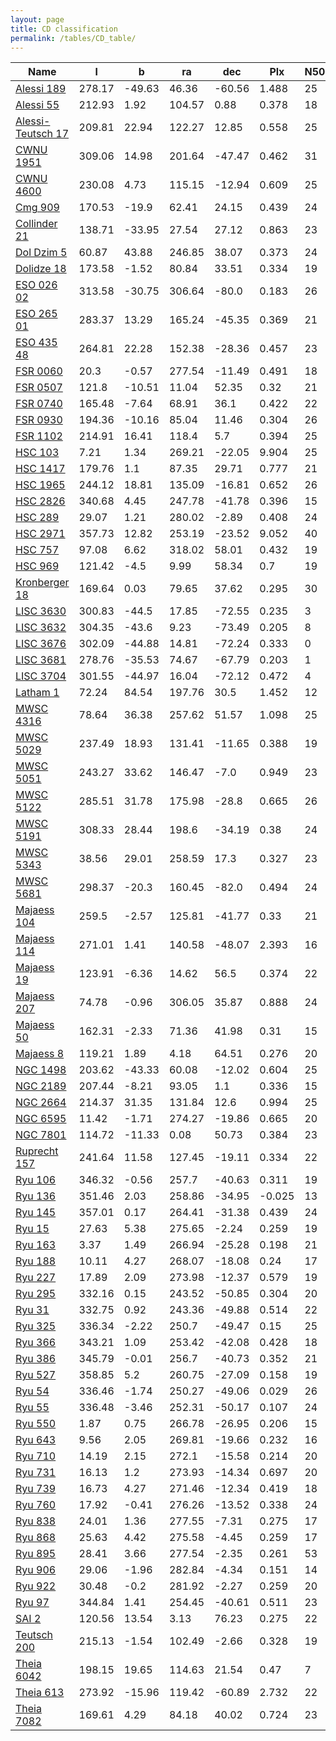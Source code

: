 ```yaml
---
layout: page
title: CD classification
permalink: /tables/CD_table/
---
```


| Name | l | b | ra | dec | Plx | N50 | r50 | C3 |
| ---- | - | - | -- | --- | --- | --  | --  |-- |
| [Alessi 189](/_clusters/alessi189/) | 278.17 | -49.63 | 46.36 | -60.56 | 1.488 | 25 | 10.3 | <span style="color: red; font-weight: bold;">C</span><span style="color: purple; font-weight: bold;">D</span> |
| [Alessi 55](/_clusters/alessi55/) | 212.93 | 1.92 | 104.57 | 0.88 | 0.378 | 18 | 6.5 | <span style="color: red; font-weight: bold;">C</span><span style="color: purple; font-weight: bold;">D</span> |
| [Alessi-Teutsch 17](/_clusters/alessiteutsch17/) | 209.81 | 22.94 | 122.27 | 12.85 | 0.558 | 25 | 3.0 | <span style="color: red; font-weight: bold;">C</span><span style="color: purple; font-weight: bold;">D</span> |
| [CWNU 1951](/_clusters/cwnu1951/) | 309.06 | 14.98 | 201.64 | -47.47 | 0.462 | 31 | 2.7 | <span style="color: red; font-weight: bold;">C</span><span style="color: purple; font-weight: bold;">D</span> |
| [CWNU 4600](/_clusters/cwnu4600/) | 230.08 | 4.73 | 115.15 | -12.94 | 0.609 | 25 | 10.2 | <span style="color: red; font-weight: bold;">C</span><span style="color: purple; font-weight: bold;">D</span> |
| [Cmg 909](/_clusters/cmg909/) | 170.53 | -19.9 | 62.41 | 24.15 | 0.439 | 24 | 7.6 | <span style="color: red; font-weight: bold;">C</span><span style="color: purple; font-weight: bold;">D</span> |
| [Collinder 21](/_clusters/collinder21/) | 138.71 | -33.95 | 27.54 | 27.12 | 0.863 | 23 | 9.4 | <span style="color: red; font-weight: bold;">C</span><span style="color: purple; font-weight: bold;">D</span> |
| [Dol Dzim 5](/_clusters/doldzim5/) | 60.87 | 43.88 | 246.85 | 38.07 | 0.373 | 24 | 10.5 | <span style="color: red; font-weight: bold;">C</span><span style="color: purple; font-weight: bold;">D</span> |
| [Dolidze 18](/_clusters/dolidze18/) | 173.58 | -1.52 | 80.84 | 33.51 | 0.334 | 19 | 11.0 | <span style="color: red; font-weight: bold;">C</span><span style="color: purple; font-weight: bold;">D</span> |
| [ESO 026 02](/_clusters/eso02602/) | 313.58 | -30.75 | 306.64 | -80.0 | 0.183 | 26 | 6.5 | <span style="color: red; font-weight: bold;">C</span><span style="color: purple; font-weight: bold;">D</span> |
| [ESO 265 01](/_clusters/eso26501/) | 283.37 | 13.29 | 165.24 | -45.35 | 0.369 | 21 | 7.2 | <span style="color: red; font-weight: bold;">C</span><span style="color: purple; font-weight: bold;">D</span> |
| [ESO 435 48](/_clusters/eso43548/) | 264.81 | 22.28 | 152.38 | -28.36 | 0.457 | 23 | 9.4 | <span style="color: red; font-weight: bold;">C</span><span style="color: purple; font-weight: bold;">D</span> |
| [FSR 0060](/_clusters/fsr0060/) | 20.3 | -0.57 | 277.54 | -11.49 | 0.491 | 18 | 5.7 | <span style="color: red; font-weight: bold;">C</span><span style="color: purple; font-weight: bold;">D</span> |
| [FSR 0507](/_clusters/fsr0507/) | 121.8 | -10.51 | 11.04 | 52.35 | 0.32 | 21 | 6.9 | <span style="color: red; font-weight: bold;">C</span><span style="color: purple; font-weight: bold;">D</span> |
| [FSR 0740](/_clusters/fsr0740/) | 165.48 | -7.64 | 68.91 | 36.1 | 0.422 | 22 | 5.8 | <span style="color: red; font-weight: bold;">C</span><span style="color: purple; font-weight: bold;">D</span> |
| [FSR 0930](/_clusters/fsr0930/) | 194.36 | -10.16 | 85.04 | 11.46 | 0.304 | 26 | 4.3 | <span style="color: red; font-weight: bold;">C</span><span style="color: purple; font-weight: bold;">D</span> |
| [FSR 1102](/_clusters/fsr1102/) | 214.91 | 16.41 | 118.4 | 5.7 | 0.394 | 25 | 6.8 | <span style="color: red; font-weight: bold;">C</span><span style="color: purple; font-weight: bold;">D</span> |
| [HSC 103](/_clusters/hsc103/) | 7.21 | 1.34 | 269.21 | -22.05 | 9.904 | 25 | 166.9 | <span style="color: red; font-weight: bold;">C</span><span style="color: purple; font-weight: bold;">D</span> |
| [HSC 1417](/_clusters/hsc1417/) | 179.76 | 1.1 | 87.35 | 29.71 | 0.777 | 21 | 24.8 | <span style="color: red; font-weight: bold;">C</span><span style="color: purple; font-weight: bold;">D</span> |
| [HSC 1965](/_clusters/hsc1965/) | 244.12 | 18.81 | 135.09 | -16.81 | 0.652 | 26 | 8.4 | <span style="color: red; font-weight: bold;">C</span><span style="color: purple; font-weight: bold;">D</span> |
| [HSC 2826](/_clusters/hsc2826/) | 340.68 | 4.45 | 247.78 | -41.78 | 0.396 | 15 | 10.0 | <span style="color: red; font-weight: bold;">C</span><span style="color: purple; font-weight: bold;">D</span> |
| [HSC 289](/_clusters/hsc289/) | 29.07 | 1.21 | 280.02 | -2.89 | 0.408 | 24 | 12.9 | <span style="color: red; font-weight: bold;">C</span><span style="color: purple; font-weight: bold;">D</span> |
| [HSC 2971](/_clusters/hsc2971/) | 357.73 | 12.82 | 253.19 | -23.52 | 9.052 | 40 | 237.1 | <span style="color: red; font-weight: bold;">C</span><span style="color: purple; font-weight: bold;">D</span> |
| [HSC 757](/_clusters/hsc757/) | 97.08 | 6.62 | 318.02 | 58.01 | 0.432 | 19 | 10.6 | <span style="color: red; font-weight: bold;">C</span><span style="color: purple; font-weight: bold;">D</span> |
| [HSC 969](/_clusters/hsc969/) | 121.42 | -4.5 | 9.99 | 58.34 | 0.7 | 19 | 18.9 | <span style="color: red; font-weight: bold;">C</span><span style="color: purple; font-weight: bold;">D</span> |
| [Kronberger 18](/_clusters/kronberger18/) | 169.64 | 0.03 | 79.65 | 37.62 | 0.295 | 30 | 4.0 | <span style="color: red; font-weight: bold;">C</span><span style="color: purple; font-weight: bold;">D</span> |
| [LISC 3630](/_clusters/lisc3630/) | 300.83 | -44.5 | 17.85 | -72.55 | 0.235 | 3 | 6.5 | <span style="color: red; font-weight: bold;">C</span><span style="color: purple; font-weight: bold;">D</span> |
| [LISC 3632](/_clusters/lisc3632/) | 304.35 | -43.6 | 9.23 | -73.49 | 0.205 | 8 | 6.6 | <span style="color: red; font-weight: bold;">C</span><span style="color: purple; font-weight: bold;">D</span> |
| [LISC 3676](/_clusters/lisc3676/) | 302.09 | -44.88 | 14.81 | -72.24 | 0.333 | 0 | 9.0 | <span style="color: red; font-weight: bold;">C</span><span style="color: purple; font-weight: bold;">D</span> |
| [LISC 3681](/_clusters/lisc3681/) | 278.76 | -35.53 | 74.67 | -67.79 | 0.203 | 1 | 6.8 | <span style="color: red; font-weight: bold;">C</span><span style="color: purple; font-weight: bold;">D</span> |
| [LISC 3704](/_clusters/lisc3704/) | 301.55 | -44.97 | 16.04 | -72.12 | 0.472 | 4 | 7.4 | <span style="color: red; font-weight: bold;">C</span><span style="color: purple; font-weight: bold;">D</span> |
| [Latham 1](/_clusters/latham1/) | 72.24 | 84.54 | 197.76 | 30.5 | 1.452 | 12 | 23.4 | <span style="color: red; font-weight: bold;">C</span><span style="color: purple; font-weight: bold;">D</span> |
| [MWSC 4316](/_clusters/mwsc4316/) | 78.64 | 36.38 | 257.62 | 51.57 | 1.098 | 25 | 10.1 | <span style="color: red; font-weight: bold;">C</span><span style="color: purple; font-weight: bold;">D</span> |
| [MWSC 5029](/_clusters/mwsc5029/) | 237.49 | 18.93 | 131.41 | -11.65 | 0.388 | 19 | 4.3 | <span style="color: red; font-weight: bold;">C</span><span style="color: purple; font-weight: bold;">D</span> |
| [MWSC 5051](/_clusters/mwsc5051/) | 243.27 | 33.62 | 146.47 | -7.0 | 0.949 | 23 | 6.2 | <span style="color: red; font-weight: bold;">C</span><span style="color: purple; font-weight: bold;">D</span> |
| [MWSC 5122](/_clusters/mwsc5122/) | 285.51 | 31.78 | 175.98 | -28.8 | 0.665 | 26 | 11.2 | <span style="color: red; font-weight: bold;">C</span><span style="color: purple; font-weight: bold;">D</span> |
| [MWSC 5191](/_clusters/mwsc5191/) | 308.33 | 28.44 | 198.6 | -34.19 | 0.38 | 24 | 4.8 | <span style="color: red; font-weight: bold;">C</span><span style="color: purple; font-weight: bold;">D</span> |
| [MWSC 5343](/_clusters/mwsc5343/) | 38.56 | 29.01 | 258.59 | 17.3 | 0.327 | 23 | 5.9 | <span style="color: red; font-weight: bold;">C</span><span style="color: purple; font-weight: bold;">D</span> |
| [MWSC 5681](/_clusters/mwsc5681/) | 298.37 | -20.3 | 160.45 | -82.0 | 0.494 | 24 | 4.4 | <span style="color: red; font-weight: bold;">C</span><span style="color: purple; font-weight: bold;">D</span> |
| [Majaess 104](/_clusters/majaess104/) | 259.5 | -2.57 | 125.81 | -41.77 | 0.33 | 21 | 8.5 | <span style="color: red; font-weight: bold;">C</span><span style="color: purple; font-weight: bold;">D</span> |
| [Majaess 114](/_clusters/majaess114/) | 271.01 | 1.41 | 140.58 | -48.07 | 2.393 | 16 | 10.3 | <span style="color: red; font-weight: bold;">C</span><span style="color: purple; font-weight: bold;">D</span> |
| [Majaess 19](/_clusters/majaess19/) | 123.91 | -6.36 | 14.62 | 56.5 | 0.374 | 22 | 7.8 | <span style="color: red; font-weight: bold;">C</span><span style="color: purple; font-weight: bold;">D</span> |
| [Majaess 207](/_clusters/majaess207/) | 74.78 | -0.96 | 306.05 | 35.87 | 0.888 | 24 | 11.1 | <span style="color: red; font-weight: bold;">C</span><span style="color: purple; font-weight: bold;">D</span> |
| [Majaess 50](/_clusters/majaess50/) | 162.31 | -2.33 | 71.36 | 41.98 | 0.31 | 15 | 10.2 | <span style="color: red; font-weight: bold;">C</span><span style="color: purple; font-weight: bold;">D</span> |
| [Majaess 8](/_clusters/majaess8/) | 119.21 | 1.89 | 4.18 | 64.51 | 0.276 | 20 | 9.5 | <span style="color: red; font-weight: bold;">C</span><span style="color: purple; font-weight: bold;">D</span> |
| [NGC 1498](/_clusters/ngc1498/) | 203.62 | -43.33 | 60.08 | -12.02 | 0.604 | 25 | 8.9 | <span style="color: red; font-weight: bold;">C</span><span style="color: purple; font-weight: bold;">D</span> |
| [NGC 2189](/_clusters/ngc2189/) | 207.44 | -8.21 | 93.05 | 1.1 | 0.336 | 15 | 7.9 | <span style="color: red; font-weight: bold;">C</span><span style="color: purple; font-weight: bold;">D</span> |
| [NGC 2664](/_clusters/ngc2664/) | 214.37 | 31.35 | 131.84 | 12.6 | 0.994 | 25 | 9.0 | <span style="color: red; font-weight: bold;">C</span><span style="color: purple; font-weight: bold;">D</span> |
| [NGC 6595](/_clusters/ngc6595/) | 11.42 | -1.71 | 274.27 | -19.86 | 0.665 | 20 | 8.3 | <span style="color: red; font-weight: bold;">C</span><span style="color: purple; font-weight: bold;">D</span> |
| [NGC 7801](/_clusters/ngc7801/) | 114.72 | -11.33 | 0.08 | 50.73 | 0.384 | 23 | 5.5 | <span style="color: red; font-weight: bold;">C</span><span style="color: purple; font-weight: bold;">D</span> |
| [Ruprecht 157](/_clusters/ruprecht157/) | 241.64 | 11.58 | 127.45 | -19.11 | 0.334 | 22 | 7.9 | <span style="color: red; font-weight: bold;">C</span><span style="color: purple; font-weight: bold;">D</span> |
| [Ryu 106](/_clusters/ryu106/) | 346.32 | -0.56 | 257.7 | -40.63 | 0.311 | 19 | 2.0 | <span style="color: red; font-weight: bold;">C</span><span style="color: purple; font-weight: bold;">D</span> |
| [Ryu 136](/_clusters/ryu136/) | 351.46 | 2.03 | 258.86 | -34.95 | -0.025 | 13 | 1.6 | <span style="color: red; font-weight: bold;">C</span><span style="color: purple; font-weight: bold;">D</span> |
| [Ryu 145](/_clusters/ryu145/) | 357.01 | 0.17 | 264.41 | -31.38 | 0.439 | 24 | 2.2 | <span style="color: red; font-weight: bold;">C</span><span style="color: purple; font-weight: bold;">D</span> |
| [Ryu 15](/_clusters/ryu15/) | 27.63 | 5.38 | 275.65 | -2.24 | 0.259 | 19 | 2.0 | <span style="color: red; font-weight: bold;">C</span><span style="color: purple; font-weight: bold;">D</span> |
| [Ryu 163](/_clusters/ryu163/) | 3.37 | 1.49 | 266.94 | -25.28 | 0.198 | 21 | 1.3 | <span style="color: red; font-weight: bold;">C</span><span style="color: purple; font-weight: bold;">D</span> |
| [Ryu 188](/_clusters/ryu188/) | 10.11 | 4.27 | 268.07 | -18.08 | 0.24 | 17 | 2.1 | <span style="color: red; font-weight: bold;">C</span><span style="color: purple; font-weight: bold;">D</span> |
| [Ryu 227](/_clusters/ryu227/) | 17.89 | 2.09 | 273.98 | -12.37 | 0.579 | 19 | 1.9 | <span style="color: red; font-weight: bold;">C</span><span style="color: purple; font-weight: bold;">D</span> |
| [Ryu 295](/_clusters/ryu295/) | 332.16 | 0.15 | 243.52 | -50.85 | 0.304 | 20 | 1.6 | <span style="color: red; font-weight: bold;">C</span><span style="color: purple; font-weight: bold;">D</span> |
| [Ryu 31](/_clusters/ryu31/) | 332.75 | 0.92 | 243.36 | -49.88 | 0.514 | 22 | 2.9 | <span style="color: red; font-weight: bold;">C</span><span style="color: purple; font-weight: bold;">D</span> |
| [Ryu 325](/_clusters/ryu325/) | 336.34 | -2.22 | 250.7 | -49.47 | 0.15 | 25 | 1.8 | <span style="color: red; font-weight: bold;">C</span><span style="color: purple; font-weight: bold;">D</span> |
| [Ryu 366](/_clusters/ryu366/) | 343.21 | 1.09 | 253.42 | -42.08 | 0.428 | 18 | 2.4 | <span style="color: red; font-weight: bold;">C</span><span style="color: purple; font-weight: bold;">D</span> |
| [Ryu 386](/_clusters/ryu386/) | 345.79 | -0.01 | 256.7 | -40.73 | 0.352 | 21 | 2.4 | <span style="color: red; font-weight: bold;">C</span><span style="color: purple; font-weight: bold;">D</span> |
| [Ryu 527](/_clusters/ryu527/) | 358.85 | 5.2 | 260.75 | -27.09 | 0.158 | 19 | 2.2 | <span style="color: red; font-weight: bold;">C</span><span style="color: purple; font-weight: bold;">D</span> |
| [Ryu 54](/_clusters/ryu54/) | 336.46 | -1.74 | 250.27 | -49.06 | 0.029 | 26 | 1.0 | <span style="color: red; font-weight: bold;">C</span><span style="color: purple; font-weight: bold;">D</span> |
| [Ryu 55](/_clusters/ryu55/) | 336.48 | -3.46 | 252.31 | -50.17 | 0.107 | 24 | 2.0 | <span style="color: red; font-weight: bold;">C</span><span style="color: purple; font-weight: bold;">D</span> |
| [Ryu 550](/_clusters/ryu550/) | 1.87 | 0.75 | 266.78 | -26.95 | 0.206 | 15 | 2.2 | <span style="color: red; font-weight: bold;">C</span><span style="color: purple; font-weight: bold;">D</span> |
| [Ryu 643](/_clusters/ryu643/) | 9.56 | 2.05 | 269.81 | -19.66 | 0.232 | 16 | 2.5 | <span style="color: red; font-weight: bold;">C</span><span style="color: purple; font-weight: bold;">D</span> |
| [Ryu 710](/_clusters/ryu710/) | 14.19 | 2.15 | 272.1 | -15.58 | 0.214 | 20 | 1.4 | <span style="color: red; font-weight: bold;">C</span><span style="color: purple; font-weight: bold;">D</span> |
| [Ryu 731](/_clusters/ryu731/) | 16.13 | 1.2 | 273.93 | -14.34 | 0.697 | 20 | 2.3 | <span style="color: red; font-weight: bold;">C</span><span style="color: purple; font-weight: bold;">D</span> |
| [Ryu 739](/_clusters/ryu739/) | 16.73 | 4.27 | 271.46 | -12.34 | 0.419 | 18 | 2.3 | <span style="color: red; font-weight: bold;">C</span><span style="color: purple; font-weight: bold;">D</span> |
| [Ryu 760](/_clusters/ryu760/) | 17.92 | -0.41 | 276.26 | -13.52 | 0.338 | 24 | 1.3 | <span style="color: red; font-weight: bold;">C</span><span style="color: purple; font-weight: bold;">D</span> |
| [Ryu 838](/_clusters/ryu838/) | 24.01 | 1.36 | 277.55 | -7.31 | 0.275 | 17 | 1.5 | <span style="color: red; font-weight: bold;">C</span><span style="color: purple; font-weight: bold;">D</span> |
| [Ryu 868](/_clusters/ryu868/) | 25.63 | 4.42 | 275.58 | -4.45 | 0.259 | 17 | 2.4 | <span style="color: red; font-weight: bold;">C</span><span style="color: purple; font-weight: bold;">D</span> |
| [Ryu 895](/_clusters/ryu895/) | 28.41 | 3.66 | 277.54 | -2.35 | 0.261 | 53 | 5.9 | <span style="color: red; font-weight: bold;">C</span><span style="color: purple; font-weight: bold;">D</span> |
| [Ryu 906](/_clusters/ryu906/) | 29.06 | -1.96 | 282.84 | -4.34 | 0.151 | 14 | 3.5 | <span style="color: red; font-weight: bold;">C</span><span style="color: purple; font-weight: bold;">D</span> |
| [Ryu 922](/_clusters/ryu922/) | 30.48 | -0.2 | 281.92 | -2.27 | 0.259 | 20 | 2.0 | <span style="color: red; font-weight: bold;">C</span><span style="color: purple; font-weight: bold;">D</span> |
| [Ryu 97](/_clusters/ryu97/) | 344.84 | 1.41 | 254.45 | -40.61 | 0.511 | 23 | 2.0 | <span style="color: red; font-weight: bold;">C</span><span style="color: purple; font-weight: bold;">D</span> |
| [SAI 2](/_clusters/sai2/) | 120.56 | 13.54 | 3.13 | 76.23 | 0.275 | 22 | 7.6 | <span style="color: red; font-weight: bold;">C</span><span style="color: purple; font-weight: bold;">D</span> |
| [Teutsch 200](/_clusters/teutsch200/) | 215.13 | -1.54 | 102.49 | -2.66 | 0.328 | 19 | 4.4 | <span style="color: red; font-weight: bold;">C</span><span style="color: purple; font-weight: bold;">D</span> |
| [Theia 6042](/_clusters/theia6042/) | 198.15 | 19.65 | 114.63 | 21.54 | 0.47 | 7 | 2.2 | <span style="color: red; font-weight: bold;">C</span><span style="color: purple; font-weight: bold;">D</span> |
| [Theia 613](/_clusters/theia613/) | 273.92 | -15.96 | 119.42 | -60.89 | 2.732 | 22 | 18.9 | <span style="color: red; font-weight: bold;">C</span><span style="color: purple; font-weight: bold;">D</span> |
| [Theia 7082](/_clusters/theia7082/) | 169.61 | 4.29 | 84.18 | 40.02 | 0.724 | 23 | 15.7 | <span style="color: red; font-weight: bold;">C</span><span style="color: purple; font-weight: bold;">D</span> |
